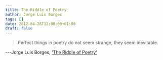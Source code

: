 ```yaml
---
title: The Riddle of Poetry
author: Jorge Luis Borges
tags: []
date: 2012-04-28T12:00:00+01:00
draft: false
---
```


> Perfect things in poetry do not seem strange, they seem inevitable.

---Jorge Luis Borges, ['The Riddle of Poetry'](https://www.youtube.com/watch?v=AAV16cD2W_8)
